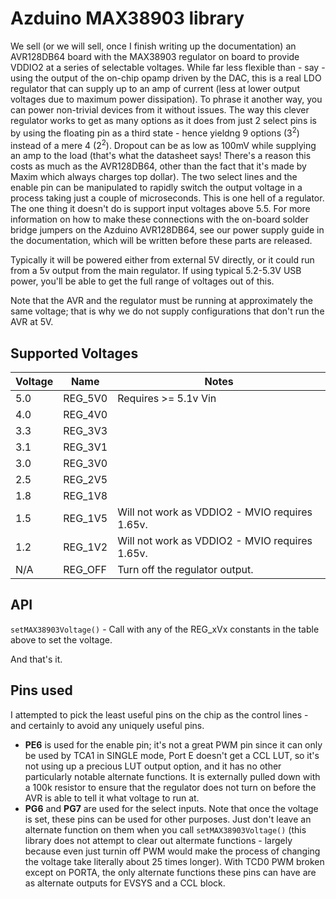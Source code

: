 # Azduino MAX38903 library

We sell (or we will sell, once I finish writing up the documentation) an AVR128DB64 board with the MAX38903 regulator on board to provide VDDIO2 at a series of selectable voltages. While far less flexible than - say - using the output of the on-chip opamp driven by the DAC, this is a real LDO regulator that can supply up to an amp of current (less at lower output voltages due to maximum power dissipation). To phrase it another way, you can power non-trivial devices from it without issues. The way this clever regulator works to get as many options as it does from just 2 select pins is by using the floating pin as a third state - hence yieldng 9 options (3<sup>2</sup>) instead of a mere 4 (2<sup>2</sup>). Dropout can be as low as 100mV while supplying an amp to the load (that's what the datasheet says! There's a reason this costs as much as the AVR128DB64, other than the fact that it's made by Maxim which always charges top dollar). The two select lines and the enable pin can be manipulated to rapidly switch the output voltage in a process taking just a couple of microseconds. This is one hell of a regulator. The one thing it doesn't do is support input voltages above 5.5. For more information on how to make these connections with the on-board solder bridge jumpers on the Azduino AVR128DB64, see our power supply guide in the documentation, which will be written before these parts are released.

Typically it will be powered either from external 5V directly, or it could run from a 5v output from the main regulator. If using typical 5.2-5.3V USB power, you'll be able to get the full range of voltages out of this.

Note that the AVR and the regulator must be running at approximately the same voltage; that is why we do not supply configurations that don't run the AVR at 5V.

## Supported Voltages
| Voltage | Name    | Notes                                          |
|---------|---------|------------------------------------------------|
| 5.0     | REG_5V0 | Requires >= 5.1v Vin                           |
| 4.0     | REG_4V0 |                                                |
| 3.3     | REG_3V3 |                                                |
| 3.1     | REG_3V1 |                                                |
| 3.0     | REG_3V0 |                                                |
| 2.5     | REG_2V5 |                                                |
| 1.8     | REG_1V8 |                                                |
| 1.5     | REG_1V5 | Will not work as VDDIO2 - MVIO requires 1.65v. |
| 1.2     | REG_1V2 | Will not work as VDDIO2 - MVIO requires 1.65v. |
| N/A     | REG_OFF | Turn off the regulator output.                 |

## API
`setMAX38903Voltage()` - Call with any of the REG_xVx constants in the table above to set the voltage.

And that's it.

## Pins used
I attempted to pick the least useful pins on the chip as the control lines - and certainly to avoid any uniquely useful pins.
* **PE6** is used for the enable pin; it's not a great PWM pin since it can only be used by TCA1 in SINGLE mode, Port E doesn't get a CCL LUT, so it's not using up a precious LUT output option, and it has no other particularly notable alternate functions. It is externally pulled down with a 100k resistor to ensure that the regulator does not turn on before the AVR is able to tell it what voltage to run at.
* **PG6** and **PG7** are used for the select inputs. Note that once the voltage is set, these pins can be used for other purposes. Just don't leave an alternate function on them when you call `setMAX38903Voltage()` (this library does not attempt to clear out altermate functions - largely because even just turnin off PWM would make the process of changing the voltage take literally about 25 times longer). With TCD0 PWM broken except on PORTA, the only alternate functions these pins can have are as alternate outputs for EVSYS and a CCL block.
